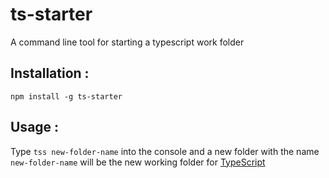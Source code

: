 # ts-starter
A command line tool for starting a typescript work folder
## Installation :
`npm install -g ts-starter`
## Usage :
Type `tss new-folder-name` into the console 
and a new folder with the name `new-folder-name` will be the new working folder for [TypeScript](http://www.typescriptlang.org/)

